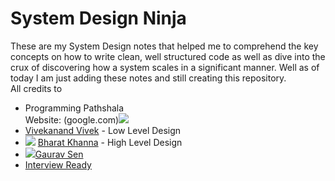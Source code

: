 # System Design Ninja
These are my System Design notes that helped me to comprehend the key concepts on how to write clean, well structured code as well as dive into the crux of discovering how a system scales in a significant manner. Well as of today I am just adding these notes and still creating this repository. <br>
All credits to <br>
 - Programming Pathshala <br>
  Website: (google.com)<img src="https://img.shields.io/badge/website-000000?style=for-the-badge&logo=About.me&logoColor=white" /><br>
 - [Vivekanand Vivek](<img src="https://img.shields.io/badge/LinkedIn-0077B5?style=for-the-badge&logo=linkedin&logoColor=white"/>)  - Low Level Design <br>
 - <img src="https://img.icons8.com/color/48/000000/linkedin-circled--v5.png"/> [Bharat Khanna](https://www.linkedin.com/in/bharat-khanna-717b4817b/) - High Level Design <br>
 -  <img src="https://img.icons8.com/color/48/000000/linkedin-circled--v5.png"/>[Gaurav Sen](https://www.linkedin.com/in/gkcs)<br>
 - [Interview Ready](https://interviewready.io/) <br>

